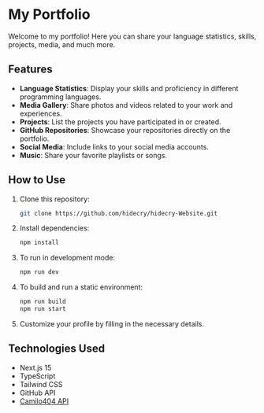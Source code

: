 # My Portfolio

Welcome to my portfolio! Here you can share your language statistics, skills, projects, media, and much more.

## Features

- **Language Statistics**: Display your skills and proficiency in different programming languages.
- **Media Gallery**: Share photos and videos related to your work and experiences.
- **Projects**: List the projects you have participated in or created.
- **GitHub Repositories**: Showcase your repositories directly on the portfolio.
- **Social Media**: Include links to your social media accounts.
- **Music**: Share your favorite playlists or songs.

## How to Use

1. Clone this repository:
   ```sh
   git clone https://github.com/hidecry/hidecry-Website.git
   ```
2. Install dependencies:
   ```sh
   npm install
   ```
3. To run in development mode:
   ```sh
   npm run dev
   ```
4. To build and run a static environment:
   ```sh
   npm run build
   npm run start
   ```
5. Customize your profile by filling in the necessary details.

## Technologies Used

- Next.js 15
- TypeScript
- Tailwind CSS
- GitHub API
- [Camilo404 API](https://github.com/Camilo404)

